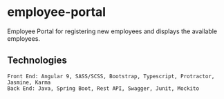 # employee-portal
Employee Portal for registering new employees and displays the available employees.

## Technologies
	Front End: Angular 9, SASS/SCSS, Bootstrap, Typescript, Protractor, Jasmine, Karma
	Back End: Java, Spring Boot, Rest API, Swagger, Junit, Mockito
